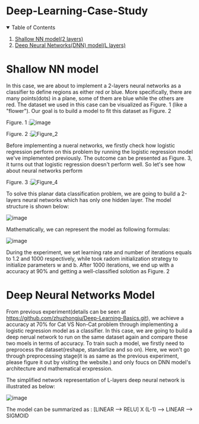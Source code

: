 # Deep-Learning-Case-Study
<!-- TABLE OF CONTENTS -->
<details open="open">
  <summary>Table of Contents</summary>
  <ol>
    <li><a href="#shallow-nn-model">Shallow NN model(2 layers)</a></li>
    <li><a href="#deep-neural-networks-model">Deep Neural Networks(DNN) model(L layers)</a></li>
  </ol>
</details>

# Shallow NN model
In this case, we are about to implement a 2-layers neural networks as a classifier to define regions as either red or blue. More specifically, there are 
many points(dots) in a plane, some of them are blue while the others are red. The dataset we used in this case can be visualized as Figure. 1 
(like a "flower"). Our goal is to build a model to fit this dataset as Figure. 2

Figure. 1 :![image](https://user-images.githubusercontent.com/77977624/179396611-7dcd76dc-14a1-4421-9caa-7255779fa8b1.png)

Figure. 2 :![Figure_2](https://user-images.githubusercontent.com/77977624/179397135-d4220ec7-c348-45f8-ad85-3d38703c693c.png)

Before implementing a nueral networks, we firstly check how logistic regression perform on this problem by running the logistic regression model we've
implemented previously. The outcome can be presented as Figure. 3, it turns out that logistic regression doesn't perform well. So let's see how about neural
networks perform

Figure. 3 :![Figure_4](https://user-images.githubusercontent.com/77977624/179399199-e6520667-580d-4903-9a7b-e2386267153e.png)

To solve this planar data classification problem, we are going to build a 2-layers neural networks which has only one hidden layer. The model structure is shown below:

![image](https://user-images.githubusercontent.com/77977624/179400025-33bec812-21b2-4076-a11c-d429b1865234.png)

Mathematically, we can represent the model as following formulas:

![image](https://user-images.githubusercontent.com/77977624/179400125-908f84f8-9300-49cb-a0a6-1eec3c9c8c35.png)

During the experiment, we set learning rate and number of iterations equals to 1.2 and 1000 respectively, while took radom initialization strategy to initialize
parameters w and b. After 1000 iterations, we end up with a accuracy at 90% and getting a well-classified solotion as Figure. 2

# Deep Neural Networks Model
From previous experiment(details can be seen at https://github.com/zhuzhongju/Deep-Learning-Basics.git), we achieve a accuracy at 70% for Cat VS Non-Cat problem through implementing a logistic regression model as a classifier. In this case, we are going to build a deep nerual network to run on the same dataset again and compare these two moels in terms of accuracy. To train such a model, we firstly need to preprocess the dataset(reshape, standarlize and so on). Here, we won't go through preprocessing stage(it is as same as the previous experiment, please figure it out by visiting the website.) and only foucs on DNN model's architecture and mathematical erxpression.

The simplified network representation of L-layers deep neural network is illustrated as below:

![image](https://user-images.githubusercontent.com/77977624/179466302-5b583cd0-4141-4cb2-bfda-f25825c508c7.png)

The model can be summarized as : [LINEAR --> RELU] X (L-1) --> LINEAR --> SIGMOID
